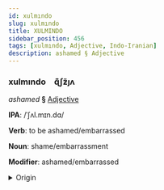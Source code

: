```yaml
---
id: xulmındo
slug: xulmındo
title: XULMINDO
sidebar_position: 456
tags: [xulmındo, Adjective, Indo-Iranian]
description: ashamed § Adjective
---
```


### xulmındo&emsp;<span kind="abugida">ɋ͊ʃƶ̃ȷʌ</span>

*ashamed* **§** [Adjective](../../tags/Adjective)

**IPA**: /ˈʃʌl.mɪn.dɑ/

**Verb**: to be ashamed/embarrassed

**Noun**: shame/embarrassment

**Modifier**: ashamed/embarrassed

<details>
    <summary>Origin</summary>
    Hindi शरमिंदा śarmindā [ʃəɾ.mɪ̃n̪.d̪äː]<br/>
    <em>Indo-Iranian Language Family</em>
</details>